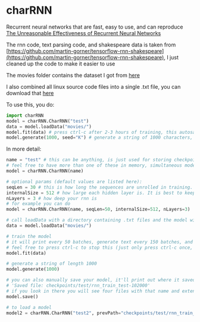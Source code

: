 # charRNN
Recurrent neural networks that are fast, easy to use, and can reproduce [The Unreasonable Effectiveness of Recurrent Neural Networks](http://karpathy.github.io/2015/05/21/rnn-effectiveness/)

The rnn code, text parsing code, and shakespeare data is taken from [https://github.com/martin-gorner/tensorflow-rnn-shakespeare](https://github.com/martin-gorner/tensorflow-rnn-shakespeare), I just cleaned up the code to make it easier to use

The movies folder contains the dataset I got from [here](https://github.com/suriyadeepan/practical_seq2seq)

I also combined all linux source code files into a single .txt file, you can download that [here](https://drive.google.com/file/d/1nOsvza-zcQh60FLZHsoU4qbJpbUNS1me/view?usp=sharing) 


To use this, you do:

```python
import charRNN
model = charRNN.CharRNN("test")
data = model.loadData("movies/")
model.fit(data) # press ctrl-c after 2-3 hours of training, this autosaves periodically
model.generate(1000, seed="K") # generate a string of 1000 characters, starting with the letter "K"
```

In more detail:

```python
name = "test" # this can be anything, is just used for storing checkpoints (so this model's checkpoints will be stored in ./checkpoints/test)
# feel free to have more than one of these in memory, simultaneous models are supported (but you should probably keep the names different so they don't overwrite each other's saves)
model = charRNN.CharRNN(name)

# optional params (default values are listed here):
seqLen = 30 # this is how long the sequences are unrolled in training. Your neural network can only be expected to learn patterns consisting of seqLen characters or less, so the longer this is, the more long term dependencies your network can learn. However sometimes it'll still figure out larger long term dependencies than seqLen anyway, and 30 (the default) typically gives pretty good results.
internalSize = 512 # how large each hidden layer is. It is best to keep this a power of two for the optimizations to work properly
nLayers = 3 # how deep your rnn is
# for example you can do
model = charRNN.CharRNN(name, seqLen=50, internalSize=512, nLayers=3)

# call loadData with a directory containing .txt files and the model will parse them into a dataset it can use for training
data = model.loadData("movies/")

# train the model
# it will print every 50 batches, generate text every 150 batches, and save a checkpoint every 500 batches. You should expect to get fairly good results after 1-2 hours, but for very good results you should wait 4-5 hours (these times might be different depending on how good your computer is)
# feel free to press ctrl-c to stop this (just only press ctrl-c once, don't spam it), it'll detect that and save your model
model.fit(data)

# generate a string of length 1000
model.generate(1000)

# you can also manually save your model, it'll print out where it saved. For example, after doing some training, this will print out
# 'Saved file: checkpoints/test/rnn_train_test-102000'
# if you look in there you will see four files with that name and extensions .data-00000-of-00001, .index, .json, .meta. All four of these files are needed to load a model.
model.save()

# to load a model
model2 = charRNN.CharRNN("test2", prevPath="checkpoints/test/rnn_train_test-102000")
```
